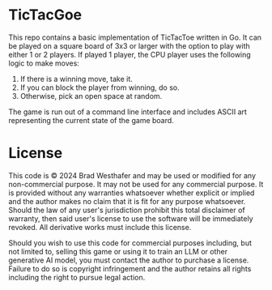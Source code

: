 # TicTacGoe

This repo contains a basic implementation of TicTacToe written in Go. It can
be played on a square board of 3x3 or larger with the option to play with
either 1 or 2 players. If played 1 player, the CPU player uses the following
logic to make moves:

1) If there is a winning move, take it.
2) If you can block the player from winning, do so.
3) Otherwise, pick an open space at random.

The game is run out of a command line interface and includes ASCII art
representing  the current state of the game board.

# License

This code is © 2024 Brad Westhafer and may be used or modified for any
non-commercial purpose. It may not be used for any commercial purpose. It is
provided without any warranties whatsoever whether explicit or implied and
the author makes no claim that it is fit for any purpose whatsoever. Should
the law of any user's jurisdiction prohibit this total disclaimer of
warranty, then said user's license to use the software will be immediately
revoked. All derivative works must include this license.

Should you wish to use this code for commercial purposes including, but not
limited to, selling this game or using it to train an LLM or other
generative AI model, you must contact the author to purchase a license.
Failure to do so is copyright infringement and the author retains all rights
including the right to pursue legal action.
